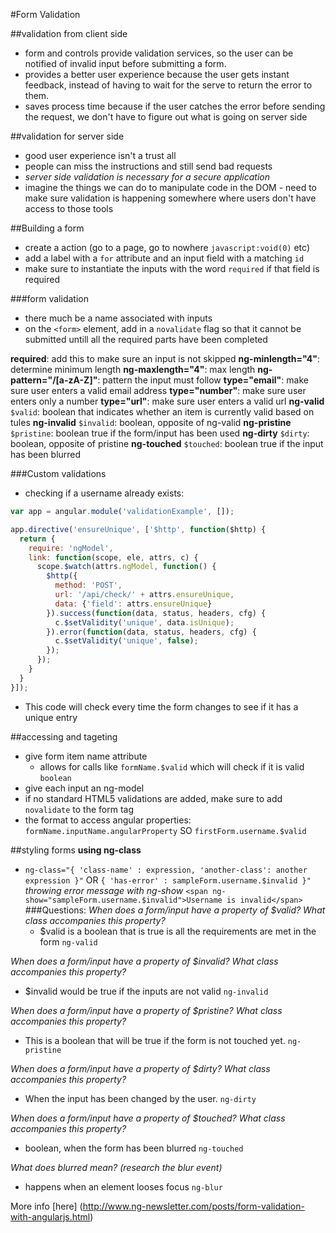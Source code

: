 #Form Validation

##validation from client side
- form and controls provide validation services, so the user can be notified of invalid input before submitting a form.
- provides a better user experience because the user gets instant feedback, instead of having to wait for the serve to return the error to them.
- saves process time because if the user catches the error before sending the request, we don't have to figure out what is going on server side

##validation for server side
- good user experience isn't a trust all
- people can miss the instructions and still send bad requests
- _server side validation is necessary for a secure application_
- imagine the things we can do to manipulate code in the DOM - need to make sure validation is happening somewhere where users don't have access to those tools

##Building a form
- create a action (go to a page, go to nowhere `javascript:void(0)` etc)
- add a label with a `for` attribute and an input field with a matching `id`
- make sure to instantiate the inputs with the word `required` if that field is required

###form validation
- there much be a name associated with inputs
- on the `<form>` element, add in a `novalidate` flag so that it cannot be submitted untill all the required parts have been completed

__required__: add this to make sure an input is not skipped
__ng-minlength="4"__: determine minimum length
__ng-maxlength="4"__: max length
__ng-pattern="/[a-zA-Z]"__: pattern the input must follow
__type="email"__: make sure user enters a valid email address
__type="number"__: make sure user enters only a number
__type="url"__: make sure user enters a valid url
__ng-valid__ `$valid`: boolean that indicates whether an item is currently valid based on tules
__ng-invalid__ `$invalid`: boolean, opposite of ng-valid
__ng-pristine__ `$pristine`: boolean true if the form/input has been used
__ng-dirty__ `$dirty`: boolean, opposite of pristine
__ng-touched__ `$touched`: boolean true if the input has been blurred

###Custom validations
- checking if a username already exists:
```javascript
var app = angular.module('validationExample', []);

app.directive('ensureUnique', ['$http', function($http) {
  return {
    require: 'ngModel',
    link: function(scope, ele, attrs, c) {
      scope.$watch(attrs.ngModel, function() {
        $http({
          method: 'POST',
          url: '/api/check/' + attrs.ensureUnique,
          data: {'field': attrs.ensureUnique}
        }).success(function(data, status, headers, cfg) {
          c.$setValidity('unique', data.isUnique);
        }).error(function(data, status, headers, cfg) {
          c.$setValidity('unique', false);
        });
      });
    }
  }
}]);
```
- This code will check every time the form changes to see if it has a unique entry

##accessing and tageting
- give form item name attribute
    - allows for calls like `formName.$valid` which will check if it is valid `boolean`
- give each input an ng-model
- if no standard HTML5 validations are added, make sure to add `novalidate` to the form tag
- the format to access angular properties: `formName.inputName.angularProperty` SO `firstForm.username.$valid`

##styling forms
__using ng-class__
- `ng-class="{ 'class-name' : expression, 'another-class': another expression }"` OR `{ 'has-error' : sampleForm.username.$invalid }"`
_throwing error message with ng-show_
`<span ng-show="sampleForm.username.$invalid">Username is invalid</span>
`
###Questions:
_When does a form/input have a property of $valid? What class accompanies this property?_
  - $valid is a boolean that is true is all the requirements are met in the form `ng-valid`

_When does a form/input have a property of $invalid? What class accompanies this property?_
  - $invalid would be true if the inputs are not valid `ng-invalid`

_When does a form/input have a property of $pristine? What class accompanies this property?_
  - This is a boolean that will be true if the form is not touched yet. `ng-pristine`

_When does a form/input have a property of $dirty? What class accompanies this property?_
  - When the input has been changed by the user. `ng-dirty`

_When does a form/input have a property of $touched? What class accompanies this property?_
  - boolean, when the form has been blurred `ng-touched`

_What does blurred mean? (research the blur event)_
  - happens when an element looses focus `ng-blur`
  

More info [here] (http://www.ng-newsletter.com/posts/form-validation-with-angularjs.html)
